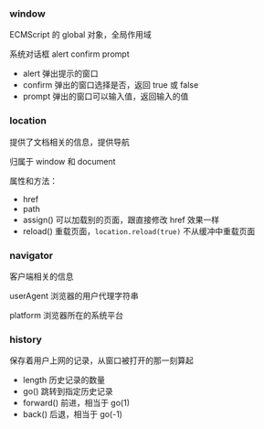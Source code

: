 ### window

ECMScript 的 global 对象，全局作用域

系统对话框 alert confirm prompt

- alert 弹出提示的窗口
- confirm 弹出的窗口选择是否，返回 true 或 false
- prompt 弹出的窗口可以输入值，返回输入的值

### location

提供了文档相关的信息，提供导航

归属于 window 和 document

属性和方法：

- href
- path
- assign() 可以加载别的页面，跟直接修改 href 效果一样
- reload() 重载页面，`location.reload(true)` 不从缓冲中重载页面

### navigator

客户端相关的信息

userAgent 浏览器的用户代理字符串

platform 浏览器所在的系统平台

### history

保存着用户上网的记录，从窗口被打开的那一刻算起

- length 历史记录的数量
- go() 跳转到指定历史记录
- forward() 前进，相当于 go(1)
- back() 后退，相当于 go(-1)